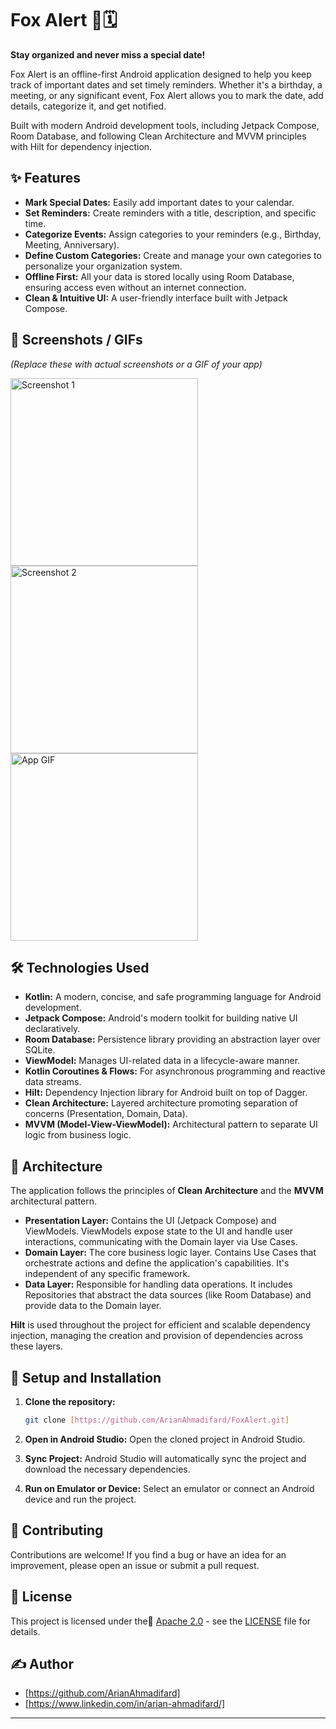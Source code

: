 # Fox Alert 🦊🗓️

**Stay organized and never miss a special date!**

Fox Alert is an offline-first Android application designed to help you keep track of important dates and set timely reminders. Whether it's a birthday, a meeting, or any significant event, Fox Alert allows you to mark the date, add details, categorize it, and get notified.

Built with modern Android development tools, including Jetpack Compose, Room Database, and following Clean Architecture and MVVM principles with Hilt for dependency injection.

## ✨ Features

* **Mark Special Dates:** Easily add important dates to your calendar.
* **Set Reminders:** Create reminders with a title, description, and specific time.
* **Categorize Events:** Assign categories to your reminders (e.g., Birthday, Meeting, Anniversary).
* **Define Custom Categories:** Create and manage your own categories to personalize your organization system.
* **Offline First:** All your data is stored locally using Room Database, ensuring access even without an internet connection.
* **Clean & Intuitive UI:** A user-friendly interface built with Jetpack Compose.

## 📸 Screenshots / GIFs

*(Replace these with actual screenshots or a GIF of your app)*

<img src="link_to_screenshot_1.png" alt="Screenshot 1" width="300"/>
<img src="link_to_screenshot_2.png" alt="Screenshot 2" width="300"/>
<img src="link_to_gif.gif" alt="App GIF" width="300"/>

## 🛠 Technologies Used

* **Kotlin:** A modern, concise, and safe programming language for Android development.
* **Jetpack Compose:** Android's modern toolkit for building native UI declaratively.
* **Room Database:** Persistence library providing an abstraction layer over SQLite.
* **ViewModel:** Manages UI-related data in a lifecycle-aware manner.
* **Kotlin Coroutines & Flows:** For asynchronous programming and reactive data streams.
* **Hilt:** Dependency Injection library for Android built on top of Dagger.
* **Clean Architecture:** Layered architecture promoting separation of concerns (Presentation, Domain, Data).
* **MVVM (Model-View-ViewModel):** Architectural pattern to separate UI logic from business logic.

## 📐 Architecture

The application follows the principles of **Clean Architecture** and the **MVVM** architectural pattern.

* **Presentation Layer:** Contains the UI (Jetpack Compose) and ViewModels. ViewModels expose state to the UI and handle user interactions, communicating with the Domain layer via Use Cases.
* **Domain Layer:** The core business logic layer. Contains Use Cases that orchestrate actions and define the application's capabilities. It's independent of any specific framework.
* **Data Layer:** Responsible for handling data operations. It includes Repositories that abstract the data sources (like Room Database) and provide data to the Domain layer.

**Hilt** is used throughout the project for efficient and scalable dependency injection, managing the creation and provision of dependencies across these layers.

## 🚀 Setup and Installation

1.  **Clone the repository:**
    ```bash
    git clone [https://github.com/ArianAhmadifard/FoxAlert.git]
    ```

2.  **Open in Android Studio:** Open the cloned project in Android Studio.

3.  **Sync Project:** Android Studio will automatically sync the project and download the necessary dependencies.

4.  **Run on Emulator or Device:** Select an emulator or connect an Android device and run the project.

## 👋 Contributing

Contributions are welcome! If you find a bug or have an idea for an improvement, please open an issue or submit a pull request.

## 📄 License

This project is licensed under the [َApache 2.0](LICENSE) - see the [LICENSE](https://github.com/ArianAhmadifard/FoxAlert/blob/dev/LICENSE) file for details. 

## ✍️ Author

* [https://github.com/ArianAhmadifard]
* [https://www.linkedin.com/in/arian-ahmadifard/]

---
